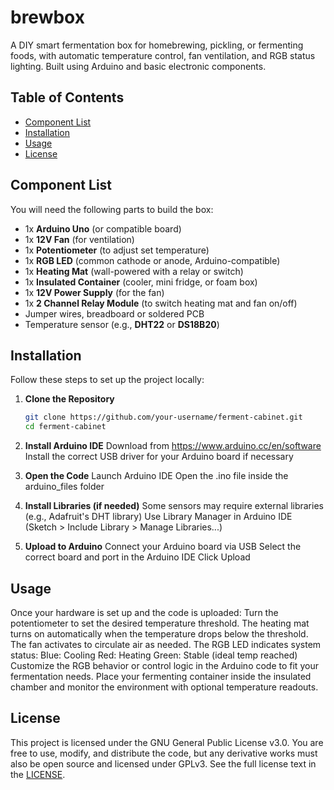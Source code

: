 # brewbox
A DIY smart fermentation box for homebrewing, pickling, or fermenting foods, with automatic temperature control, fan ventilation, and RGB status lighting. Built using Arduino and basic electronic components.

## Table of Contents
- [Component List](#component-list)
- [Installation](#installation)
- [Usage](#usage)
- [License](#license)

## Component List
You will need the following parts to build the box:
- 1x **Arduino Uno** (or compatible board)
- 1x **12V Fan** (for ventilation)
- 1x **Potentiometer** (to adjust set temperature)
- 1x **RGB LED** (common cathode or anode, Arduino-compatible)
- 1x **Heating Mat** (wall-powered with a relay or switch)
- 1x **Insulated Container** (cooler, mini fridge, or foam box)
- 1x **12V Power Supply** (for the fan)
- 1x **2 Channel Relay Module** (to switch heating mat and fan on/off)
- Jumper wires, breadboard or soldered PCB
- Temperature sensor (e.g., **DHT22** or **DS18B20**)

## Installation
Follow these steps to set up the project locally:
1. **Clone the Repository**
   ```bash
   git clone https://github.com/your-username/ferment-cabinet.git
   cd ferment-cabinet
    ```

2. **Install Arduino IDE**
    Download from https://www.arduino.cc/en/software
    Install the correct USB driver for your Arduino board if necessary

3. **Open the Code**
    Launch Arduino IDE
    Open the .ino file inside the arduino_files folder

4. **Install Libraries (if needed)**
    Some sensors may require external libraries (e.g., Adafruit's DHT library)
    Use Library Manager in Arduino IDE (Sketch > Include Library > Manage Libraries...)

5. **Upload to Arduino**
    Connect your Arduino board via USB
    Select the correct board and port in the Arduino IDE
    Click Upload

## Usage
Once your hardware is set up and the code is uploaded:
    Turn the potentiometer to set the desired temperature threshold.
    The heating mat turns on automatically when the temperature drops below the threshold.
    The fan activates to circulate air as needed.
    The RGB LED indicates system status:
        Blue: Cooling
        Red: Heating
        Green: Stable (ideal temp reached)
Customize the RGB behavior or control logic in the Arduino code to fit your fermentation needs.
Place your fermenting container inside the insulated chamber and monitor the environment with optional temperature readouts.

## License
This project is licensed under the GNU General Public License v3.0.
You are free to use, modify, and distribute the code, but any derivative works must also be open source and licensed under GPLv3. See the full license text in the [LICENSE](https://www.gnu.org/licenses/gpl-3.0.en.html).